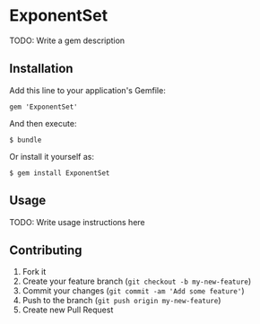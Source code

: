 # ExponentSet

TODO: Write a gem description

## Installation

Add this line to your application's Gemfile:

    gem 'ExponentSet'

And then execute:

    $ bundle

Or install it yourself as:

    $ gem install ExponentSet

## Usage

TODO: Write usage instructions here

## Contributing

1. Fork it
2. Create your feature branch (`git checkout -b my-new-feature`)
3. Commit your changes (`git commit -am 'Add some feature'`)
4. Push to the branch (`git push origin my-new-feature`)
5. Create new Pull Request
